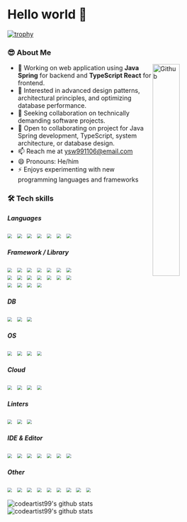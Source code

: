 # Hello world 👋</br>

[![trophy](https://github-profile-trophy.vercel.app/?username=codeartist99&column=9)](https://github.com/codeartist99/github-profile-trophy)

### 😎 About Me

<img width="35%" align="right" alt="Github" src="https://user-images.githubusercontent.com/48678280/88862734-4903af80-d201-11ea-968b-9c939d88a37c.gif" />

- 🔭 Working on web application using **Java Spring** for backend and **TypeScript React** for frontend.
- 🌱 Interested in advanced design patterns, architectural principles, and optimizing database performance.
- 👯 Seeking collaboration on technically demanding software projects.
- 💬 Open to collaborating on project for Java Spring development, TypeScript, system architecture, or database design.
- 📫 Reach me at ysw991106@email.com
- 😄 Pronouns: He/him
- ⚡ Enjoys experimenting with new programming languages and frameworks

### 🛠 Tech skills

##### Languages

<div>
<img src="https://img.shields.io/badge/java-%23ED8B00.svg?style=for-the-badge&logo=openjdk&logoColor=white" style="zoom:65%;" /> &nbsp; 
<img src="https://img.shields.io/badge/JavaScript-323330?style=for-the-badge&logo=javascript&logoColor=F7DF1E" style="zoom:65%;" /> &nbsp; 
<img src="https://img.shields.io/badge/TypeScript-007ACC?style=for-the-badge&logo=typescript&logoColor=white" style="zoom:65%;" /> &nbsp; 
<img src="https://img.shields.io/badge/json-5E5C5C?style=for-the-badge&logo=json&logoColor=white" style="zoom:65%;" /> &nbsp; 
<img src="https://img.shields.io/badge/Markdown-000000?style=for-the-badge&logo=markdown&logoColor=white" style="zoom:65%;" /> &nbsp;
<img src="https://img.shields.io/badge/C-00599C?style=for-the-badge&logo=c&logoColor=white" style="zoom:65%;" /> &nbsp; 
<img src="https://img.shields.io/badge/Python-FFD43B?style=for-the-badge&logo=python&logoColor=blue" style="zoom:65%;" /> &nbsp;    
</div>

##### Framework / Library

<div>
<img src="https://img.shields.io/badge/gradle-02303A?style=for-the-badge&logo=gradle&logoColor=white" style="zoom:65%;" /> &nbsp; 
<img src="https://img.shields.io/badge/Spring-6DB33F?style=for-the-badge&logo=spring&logoColor=white" style="zoom:65%;" /> &nbsp; 
<img src="https://img.shields.io/badge/Spring_Boot-F2F4F9?style=for-the-badge&logo=spring-boot" style="zoom:65%;" /> &nbsp; 
<img src="https://img.shields.io/badge/Spring_Security-6DB33F?style=for-the-badge&logo=Spring-Security&logoColor=white" style="zoom:65%;" /> &nbsp; 
<img src="https://img.shields.io/badge/Junit5-25A162?style=for-the-badge&logo=junit5&logoColor=white" style="zoom:65%;" /> &nbsp; 
<img src="https://img.shields.io/badge/JWT-000000?style=for-the-badge&logo=JSON%20web%20tokens&logoColor=white" style="zoom:65%;" /> &nbsp; 
<img src="https://img.shields.io/badge/Docker-2CA5E0?style=for-the-badge&logo=docker&logoColor=white" style="zoom:65%;" /> &nbsp; 
</div>

<div>
<img src="https://img.shields.io/badge/Node%20js-339933?style=for-the-badge&logo=nodedotjs&logoColor=white" style="zoom:65%;" /> &nbsp; 
<img src="https://img.shields.io/badge/ts--node-3178C6?style=for-the-badge&logo=ts-node&logoColor=white" style="zoom:65%;" /> &nbsp; 
<img src="https://img.shields.io/badge/npm-CB3837?style=for-the-badge&logo=npm&logoColor=white" style="zoom:65%;" /> &nbsp; 
<img src="https://img.shields.io/badge/Yarn-2C8EBB?style=for-the-badge&logo=yarn&logoColor=white" style="zoom:65%;" /> &nbsp; 
<img src="https://img.shields.io/badge/bun-282a36?style=for-the-badge&logo=bun&logoColor=fbf0df" style="zoom:65%;" /> &nbsp; 
<img src="https://img.shields.io/badge/Express%20js-000000?style=for-the-badge&logo=express&logoColor=white" style="zoom:65%;" /> &nbsp; 
<img src="https://img.shields.io/badge/nestjs-E0234E?style=for-the-badge&logo=nestjs&logoColor=white" style="zoom:65%;" /> &nbsp; 
</div>

<div>
<img src="https://img.shields.io/badge/React-20232A?style=for-the-badge&logo=react&logoColor=61DAFB" style="zoom:65%;" /> &nbsp; 
<img src="https://img.shields.io/badge/Tailwind_CSS-38B2AC?style=for-the-badge&logo=tailwind-css&logoColor=white" style="zoom:65%;" /> &nbsp; 
<img src="https://img.shields.io/badge/daisyUI-1ad1a5?style=for-the-badge&logo=daisyui&logoColor=white" style="zoom:65%;" /> &nbsp; 
<img src="https://img.shields.io/badge/axios-671ddf?&style=for-the-badge&logo=axios&logoColor=white" style="zoom:65%;" /> &nbsp; 
</div>

##### DB

<div>
<img src="https://img.shields.io/badge/MariaDB-003545?style=for-the-badge&logo=mariadb&logoColor=white" style="zoom:65%;" /> &nbsp; 
<img src="https://img.shields.io/badge/MySQL-005C84?style=for-the-badge&logo=mysql&logoColor=white" style="zoom:65%;" /> &nbsp; 
<img src="https://img.shields.io/badge/Oracle-F80000?style=for-the-badge&logo=Oracle&logoColor=white" style="zoom:65%;" /> &nbsp; 
</div>

##### OS

<div>
<img src="https://img.shields.io/badge/mac%20os-000000?style=for-the-badge&logo=apple&logoColor=white" style="zoom:65%;" /> &nbsp; 
<img src="https://img.shields.io/badge/Linux-FCC624?style=for-the-badge&logo=linux&logoColor=black" style="zoom:65%;" /> &nbsp; 
<img src="https://img.shields.io/badge/Ubuntu-E95420?style=for-the-badge&logo=ubuntu&logoColor=white" style="zoom:65%;" /> &nbsp; 
<img src="https://img.shields.io/badge/Windows-0078D6?style=for-the-badge&logo=windows&logoColor=white" style="zoom:65%;" /> &nbsp; 
</div>

##### Cloud

<div>
<img src="https://img.shields.io/badge/Amazon_AWS-FF9900?style=for-the-badge&logo=amazonaws&logoColor=white" style="zoom:65%;" /> &nbsp; 
<img src="https://img.shields.io/badge/Google_Cloud-4285F4?style=for-the-badge&logo=google-cloud&logoColor=white" style="zoom:65%;" /> &nbsp; 
<img src="https://img.shields.io/badge/firebase-ffca28?style=for-the-badge&logo=firebase&logoColor=black" style="zoom:65%;" /> &nbsp; 
<img src="https://img.shields.io/badge/Vercel-000000?style=for-the-badge&logo=vercel&logoColor=white" style="zoom:65%;" /> &nbsp; 
</div>

##### Linters

<div>
<img src="https://img.shields.io/badge/eslint-3A33D1?style=for-the-badge&logo=eslint&logoColor=white" style="zoom:65%;" /> &nbsp; 
<img src="https://img.shields.io/badge/prettier-1A2C34?style=for-the-badge&logo=prettier&logoColor=F7BA3E" style="zoom:65%;" /> &nbsp; 
<img src="https://img.shields.io/badge/SonarLint-CB2029?style=for-the-badge&logo=sonarlint&logoColor=white" style="zoom:65%;" /> &nbsp; 
</div>

##### IDE & Editor

<div>
<img src="https://img.shields.io/badge/IntelliJ_IDEA-000000.svg?style=for-the-badge&logo=intellij-idea&logoColor=white" style="zoom:65%;" /> &nbsp; 
<img src="https://img.shields.io/badge/NeoVim-%2357A143.svg?&style=for-the-badge&logo=neovim&logoColor=white" style="zoom:65%;" /> &nbsp; 
<img src="https://img.shields.io/badge/VIM-%2311AB00.svg?&style=for-the-badge&logo=vim&logoColor=white" style="zoom:65%;" /> &nbsp; 
<img src="https://img.shields.io/badge/VSCode-0078D4?style=for-the-badge&logo=visual%20studio%20code&logoColor=white" style="zoom:65%;" /> &nbsp; 
<img src="https://img.shields.io/badge/Visual_Studio-5C2D91?style=for-the-badge&logo=visual%20studio&logoColor=white" style="zoom:65%;" /> &nbsp; 
<img src="https://img.shields.io/badge/WebStorm-000000?style=for-the-badge&logo=WebStorm&logoColor=white" style="zoom:65%;" /> &nbsp; 
<img src="https://img.shields.io/badge/Xcode-007ACC?style=for-the-badge&logo=Xcode&logoColor=white" style="zoom:65%;" /> &nbsp; 
</div>

##### Other

<div>
<img src="https://img.shields.io/badge/GIT-E44C30?style=for-the-badge&logo=git&logoColor=white" style="zoom:65%;" /> &nbsp;
<img src="https://img.shields.io/badge/Postman-FF6C37?style=for-the-badge&logo=Postman&logoColor=white" style="zoom:65%;" /> &nbsp; 
<img src="https://img.shields.io/badge/Figma-F24E1E?style=for-the-badge&logo=figma&logoColor=white" style="zoom:65%;" /> &nbsp; 
<img src="https://img.shields.io/badge/Jira-0052CC?style=for-the-badge&logo=Jira&logoColor=white" style="zoom:65%;" /> &nbsp; 
<img src="https://img.shields.io/badge/Trello-0052CC?style=for-the-badge&logo=trello&logoColor=white" style="zoom:65%;" /> &nbsp; 
<img src="https://img.shields.io/badge/Slack-4A154B?style=for-the-badge&logo=slack&logoColor=white" style="zoom:65%;" /> &nbsp; 
<img src="https://img.shields.io/badge/Microsoft_Teams-6264A7?style=for-the-badge&logo=microsoft-teams&logoColor=white" style="zoom:65%;" /> &nbsp; 
<img src="https://img.shields.io/badge/Notion-000000?style=for-the-badge&logo=notion&logoColor=white" style="zoom:65%;" /> &nbsp; 
<img src="https://img.shields.io/badge/Obsidian-483699?style=for-the-badge&logo=Obsidian&logoColor=white" style="zoom:65%;" /> &nbsp; 
</div>

 ![codeartist99's github stats](https://github-readme-stats.vercel.app/api?username=codeartist99&show_icons=true)
  ![codeartist99's github stats](https://github-readme-stats.vercel.app/api/top-langs/?username=codeartist99&show_icons=true&hide_border=true&title_color=004386&icon_color=004386&layout=compact)

  <!--
  **codeartitect/codeartitect** is a ✨ _special_ ✨ repository because its `README.md` (this file" /> appears on your GitHub profile.

  Here are some ideas to get you started:

  - 🔭 I’m currently working on ...
  - 🌱 I’m currently learning ...
  - 👯 I’m looking to collaborate on ...
  - 🤔 I’m looking for help with ...
  - 💬 Ask me about ...
  - 📫 How to reach me: ...
  - 😄 Pronouns: ...
  - ⚡ Fun fact: ... -->

